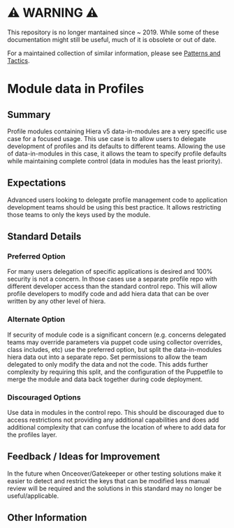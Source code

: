 # ⚠ WARNING ⚠

This repository is no longer mantained since ~ 2019. While some of these documentation might still be useful, much of it is obsolete or out of date.

For a maintained collection of similar information, please see [Patterns and Tactics](https://www.puppet.com/docs/patterns-and-tactics/latest/patterns-and-tactics.html).

# Module data in Profiles

## Summary

Profile modules containing Hiera v5 data-in-modules are a very specific use case for a focused usage. This use case is to allow users to delegate development of profiles and its defaults to different teams. Allowing the use of data-in-modules in this case, it allows the team to specify profile defaults while maintaining complete control (data in modules has the least priority).

## Expectations

Advanced users looking to delegate profile management code to application development teams should be using this best practice. It allows restricting those teams to only the keys used by the module.

## Standard Details

### Preferred Option

For many users delegation of specific applications is desired and 100% security is not a concern. In those cases use a separate profile repo with different developer access than the standard control repo.  This will allow profile developers to modify code and add hiera data that can be over written by any other level of hiera.

### Alternate Option

If security of module code is a significant concern (e.g. concerns delegated teams may override parameters via puppet code using collector overrides, class includes, etc) use the preferred option, but split the data-in-modules hiera data out into a separate repo.  Set permissions to allow the team delegated to only modify the data and not the code. This adds further complexity by requiring this split, and the configuration of the Puppetfile to merge the module and data back together during code deployment.

### Discouraged Options

Use data in modules in the control repo.  This should be discouraged due to access restrictions not providing any additional capabilities and does add additional complexity that can confuse the location of where to add data for the profiles layer.

## Feedback / Ideas for Improvement
In the future when Onceover/Gatekeeper or other testing solutions make it easier to detect and restrict the keys that can be modified less manual review will be required and the solutions in this standard may no longer be useful/applicable.

## Other Information
